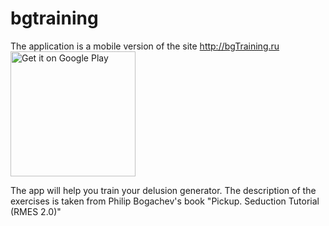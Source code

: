 # bgtraining
The application is a mobile version of the site http://bgTraining.ru
<br>
<a href='https://play.google.com/store/apps/details?id=ru.igarin.bgtraining&utm_source=github&utm_campaign=github&pcampaignid=MKT-Other-global-all-co-prtnr-py-PartBadge-Mar2515-1'><img style="width: 200px;" alt='Get it on Google Play' src='https://play.google.com/intl/en_us/badges/images/generic/en_badge_web_generic.png'/></a>

The app will help you train your delusion generator. The description of the exercises is taken from Philip Bogachev's book "Pickup. Seduction Tutorial (RMES 2.0)"
